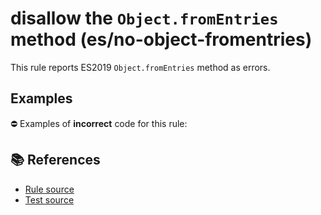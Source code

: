 # disallow the `Object.fromEntries` method (es/no-object-fromentries)

This rule reports ES2019 `Object.fromEntries` method as errors.

## Examples

⛔ Examples of **incorrect** code for this rule:

<eslint-playground type="bad" code="/*eslint es/no-object-fromentries: error */
const obj = Object.fromEntries(map)
" />

## 📚 References

- [Rule source](https://github.com/mysticatea/eslint-plugin-es/blob/v3.0.0/lib/rules/no-object-fromentries.js)
- [Test source](https://github.com/mysticatea/eslint-plugin-es/blob/v3.0.0/tests/lib/rules/no-object-fromentries.js)
